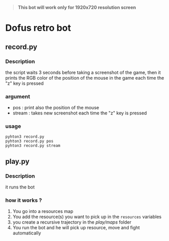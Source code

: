 > **This bot will work only for 1920x720 resolution screen**

# Dofus retro bot

## record.py

### Description

the script waits 3 seconds before taking a screenshot of the game, then it prints the RGB color of the position of the mouse in the game each time the "z" key is pressed

### argument

  - pos : print also the position of the mouse
  - stream : takes new screenshot each time the "z" key is pressed 

### usage

```shell
pyhton3 record.py
pyhton3 record.py pos
pyhton3 record.py stream
```

## play.py

### Description

it runs the bot

### how it works ?

1. You go into a resources map
2. You add the resource(s) you want to pick up in the `resources` variables
3. you create a recursive trajectory in the *play/maps* folder
4. You run the bot and he will pick up resource, move and fight automatically 
